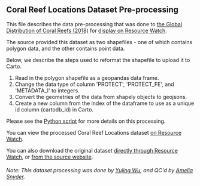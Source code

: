 ## Coral Reef Locations Dataset Pre-processing
This file describes the data pre-processing that was done to [the Global Distribution of Coral Reefs (2018)](http://data.unep-wcmc.org/datasets/1) for [display on Resource Watch](https://resourcewatch.org/data/explore/1d23838e-40da-4cf3-b61c-56258d3a5c56).

The source provided this dataset as two shapefiles - one of which contains polygon data, and the other contains point data.

Below, we describe the steps used to reformat the shapefile to upload it to Carto.
1. Read in the polygon shapefile as a geopandas data frame.
2. Change the data type of column 'PROTECT', 'PROTECT_FE', and 'METADATA_I' to integers.
3. Convert the geometries of the data from shapely objects to geojsons.
4. Create a new column from the index of the dataframe to use as a unique id column (cartodb_id) in Carto.

Please see the [Python script](https://github.com/resource-watch/data-pre-processing/blob/master/bio_004a_coral_reef_locations/bio_004a_coral_reef_locations_processing.py) for more details on this processing.

You can view the processed Coral Reef Locations dataset [on Resource Watch](https://resourcewatch.org/data/explore/1d23838e-40da-4cf3-b61c-56258d3a5c56).

You can also download the original dataset [directly through Resource Watch](http://wri-public-data.s3.amazonaws.com/resourcewatch/bio_004a_coral_reef_locations.zip), or [from the source website](http://data.unep-wcmc.org/datasets/1).

###### Note: This dataset processing was done by [Yujing Wu](https://www.wri.org/profile/yujing-wu), and QC'd by [Amelia Snyder](https://www.wri.org/profile/amelia-snyder).
